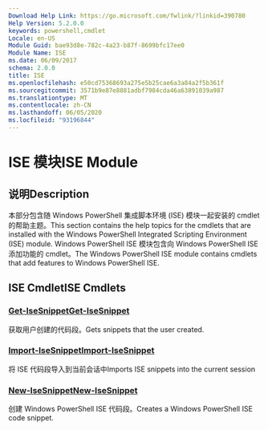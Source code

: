 ```yaml
---
Download Help Link: https://go.microsoft.com/fwlink/?linkid=390780
Help Version: 5.2.0.0
keywords: powershell,cmdlet
Locale: en-US
Module Guid: bae93d8e-782c-4a23-b87f-8699bfc17ee0
Module Name: ISE
ms.date: 06/09/2017
schema: 2.0.0
title: ISE
ms.openlocfilehash: e50cd75368693a275e5b25cae6a3a84a2f5b361f
ms.sourcegitcommit: 3571b9e87e8881adbf7984cda46a63891039a987
ms.translationtype: MT
ms.contentlocale: zh-CN
ms.lasthandoff: 06/05/2020
ms.locfileid: "93196844"
---
```

# <span data-ttu-id="fad62-103">ISE 模块</span><span class="sxs-lookup"><span data-stu-id="fad62-103">ISE Module</span></span>

## <span data-ttu-id="fad62-104">说明</span><span class="sxs-lookup"><span data-stu-id="fad62-104">Description</span></span>

<span data-ttu-id="fad62-105">本部分包含随 Windows PowerShell 集成脚本环境 (ISE) 模块一起安装的 cmdlet 的帮助主题。</span><span class="sxs-lookup"><span data-stu-id="fad62-105">This section contains the help topics for the cmdlets that are installed with the Windows PowerShell Integrated Scripting Environment (ISE) module.</span></span> <span data-ttu-id="fad62-106">Windows PowerShell ISE 模块包含向 Windows PowerShell ISE 添加功能的 cmdlet。</span><span class="sxs-lookup"><span data-stu-id="fad62-106">The Windows PowerShell ISE module contains cmdlets that add features to Windows PowerShell ISE.</span></span>

## <span data-ttu-id="fad62-107">ISE Cmdlet</span><span class="sxs-lookup"><span data-stu-id="fad62-107">ISE Cmdlets</span></span>

### [<span data-ttu-id="fad62-108">Get-IseSnippet</span><span class="sxs-lookup"><span data-stu-id="fad62-108">Get-IseSnippet</span></span>](Get-IseSnippet.md)
<span data-ttu-id="fad62-109">获取用户创建的代码段。</span><span class="sxs-lookup"><span data-stu-id="fad62-109">Gets snippets that the user created.</span></span>

### [<span data-ttu-id="fad62-110">Import-IseSnippet</span><span class="sxs-lookup"><span data-stu-id="fad62-110">Import-IseSnippet</span></span>](Import-IseSnippet.md)
<span data-ttu-id="fad62-111">将 ISE 代码段导入到当前会话中</span><span class="sxs-lookup"><span data-stu-id="fad62-111">Imports ISE snippets into the current session</span></span>

### [<span data-ttu-id="fad62-112">New-IseSnippet</span><span class="sxs-lookup"><span data-stu-id="fad62-112">New-IseSnippet</span></span>](New-IseSnippet.md)
<span data-ttu-id="fad62-113">创建 Windows PowerShell ISE 代码段。</span><span class="sxs-lookup"><span data-stu-id="fad62-113">Creates a Windows PowerShell ISE code snippet.</span></span>
